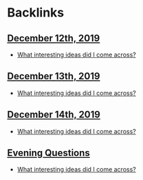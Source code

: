 
# Backlinks
## [December 12th, 2019](<December 12th, 2019.md>)
- [What interesting ideas did I come across?](<What interesting ideas did I come across?.md>)

## [December 13th, 2019](<December 13th, 2019.md>)
- [What interesting ideas did I come across?](<What interesting ideas did I come across?.md>)

## [December 14th, 2019](<December 14th, 2019.md>)
- [What interesting ideas did I come across?](<What interesting ideas did I come across?.md>)

## [Evening Questions](<Evening Questions.md>)
- [What interesting ideas did I come across?](<What interesting ideas did I come across?.md>)

